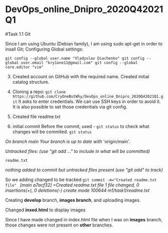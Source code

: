 # DevOps_online_Dnipro_2020Q42021Q1
#Task 1.1 Git

Since I am using Ubuntu (Debian family), I am using sudo apt-get in order to insall Git;
Configuring Global settings:  

`git config --global user.name "Vladyslav Diachenko"
git config --global user.email "kry1one11@gmail.com"
git config --global core.editor "vim"`


3. Created account on GitHub with the required name. Created initial catalog structure.
4. Cloning a repo:
 `git clone https://github.com/CryOneButWhy/DevOps_online_Dnipro_2020Q42021Q1.git`
It asks to enter credentials.
We can use SSH keys in order to avoid it.
 It is also possible to set those credentials via git config.

5. Created file readme.txt
6. initial commit
 Before the commit, used - `git status` to check what changes will be commited.
`git status`

*On branch main
Your branch is up to date with* 'origin/main'.

*Untracked files:
  (use "git add <file>..." to include in what will be committed)*

	readme.txt

*nothing added to commit but untracked files present (use "git add" to track)*

So we adding changed to be tracked
`git commit -m="Created readme.txt file" `
*[main a7acf32] =Created readme.txt file
 1 file changed, 0 insertions(+), 0 deletions(-)
 create mode 100644 m1/task1/readme.txt*

Creating **develop** branch, **images branch**, and uploading images.

Changed **inxed.html** to display images

Since I have made changed in index.html file when I was on **images** branch, those changes were not present on **other** branches.

